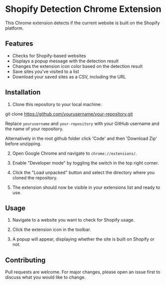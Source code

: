 # Shopify Detection Chrome Extension

This Chrome extension detects if the current website is built on the Shopify platform.

## Features

- Checks for Shopify-based websites
- Displays a popup message with the detection result
- Changes the extension icon color based on the detection result
- Save sites you've visited to a list
- Download your saved sites as a CSV, including the URL

## Installation

1. Clone this repository to your local machine:

git clone https://github.com/yourusername/your-repository.git

Replace `yourusername` and `your-repository` with your GitHub username and the name of your repository.

Alternatively in the root github folder click 'Code' and then 'Download Zip' before unzipping.

2. Open Google Chrome and navigate to `chrome://extensions/`.

3. Enable "Developer mode" by toggling the switch in the top right corner.

4. Click the "Load unpacked" button and select the directory where you cloned the repository.

5. The extension should now be visible in your extensions list and ready to use.

## Usage

1. Navigate to a website you want to check for Shopify usage.

2. Click the extension icon in the toolbar.

3. A popup will appear, displaying whether the site is built on Shopify or not.

## Contributing

Pull requests are welcome. For major changes, please open an issue first to discuss what you would like to change.
